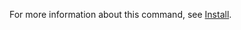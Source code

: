 For more information about this command, see [Install](https://docs.digital.ai/bundle/TE/page/install.html).